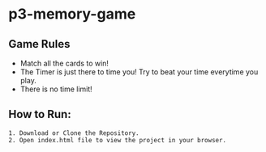 # p3-memory-game

<h2>Game Rules</h2>

<ul>
  <li>Match all the cards to win!</li>
  <li>The Timer is just there to time you! Try to beat your time everytime you play.</li>
  <li>There is no time limit!</li>
</ul>

<h2>How to Run:</h2>

    1. Download or Clone the Repository.
    2. Open index.html file to view the project in your browser.
